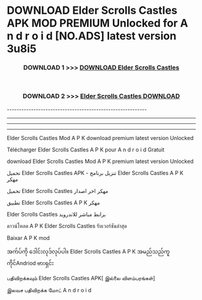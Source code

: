 # DOWNLOAD Elder Scrolls Castles  APK MOD PREMIUM Unlocked for A n d r o i d [NO.ADS] latest version 3u8i5 



<div align="center">

<h3>DOWNLOAD 1 >>> <a href="https://getmod2.web.app/?judul=Elder Scrolls Castles ">DOWNLOAD Elder Scrolls Castles </a></h3><br>

<h3>DOWNLOAD 2 >>> <a href="https://getmod2.web.app/?judul=Elder Scrolls Castles ">Elder Scrolls Castles  DOWNLOAD </a></h3>

</div>
----------------------------------------------------------

----------------------------------------------------------

----------------------------------------------------------

----------------------------------------------------------

Elder Scrolls Castles  Mod A P K download premium latest version Unlocked

Télécharger Elder Scrolls Castles  A P K pour A n d r o i d Gratuit

download Elder Scrolls Castles  Mod A P K premium latest version Unlocked

تحميل Elder Scrolls Castles  APK - تنزيل برنامج Elder Scrolls Castles  A P K مهكر

تحميل Elder Scrolls Castles  مهكر اخر اصدار

تطبيق Elder Scrolls Castles  A P K مهكر

Elder Scrolls Castles  برابط مباشر للاندرويد

ดาวน์โหลด A P K Elder Scrolls Castles  รับเวอร์ชันล่าสุด

Baixar A P K mod

အက်ပ်ကို ဒေါင်းလုဒ်လုပ်ပါ။ Elder Scrolls Castles  A P K အမည်သည်ကူကိုင်Andriod ဗားရှင်း

பதிவிறக்கவும் Elder Scrolls Castles  APK[ இல்லை விளம்பரங்கள்] 
 
இலவச பதிவிறக்க மோட் A n d r o i d



